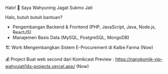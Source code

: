 Halo! 👋 Saya Wahyuning Jagat Sukmo Jati

Halo, butuh butuh bantuan?
- Pengembangan Backend & Frontend (PHP, JavaScript, Java, Node.js, ReactJS)
- Manajemen Basis Data (MySQL, PostgreSQL, MongoDB)

🏗️ Work
Mengembangkan Sistem E-Procurement di Kalbe Farma (Now)

💰 Project 
Buat web second dari Komikcast
Preview : https://nanokomik-vip-wahyujati14s-projects.vercel.app/ (Now)
